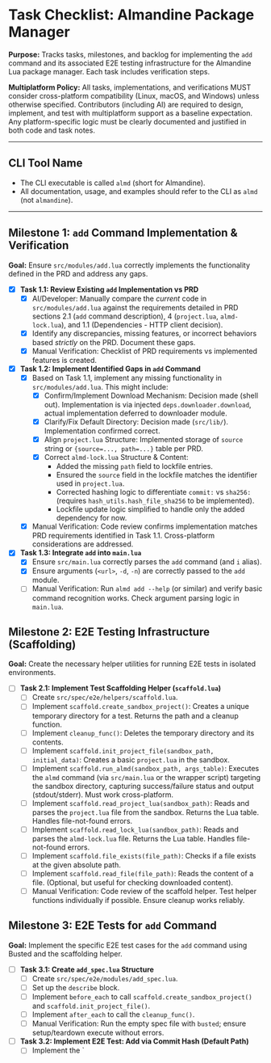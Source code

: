 # Task Checklist: Almandine Package Manager

**Purpose:** Tracks tasks, milestones, and backlog for implementing the `add` command and its associated E2E testing infrastructure for the Almandine Lua package manager. Each task includes verification steps.

**Multiplatform Policy:** All tasks, implementations, and verifications MUST consider cross-platform compatibility (Linux, macOS, and Windows) unless otherwise specified. Contributors (including AI) are required to design, implement, and test with multiplatform support as a baseline expectation. Any platform-specific logic must be clearly documented and justified in both code and task notes.

---

## CLI Tool Name

- The CLI executable is called `almd` (short for Almandine).
- All documentation, usage, and examples should refer to the CLI as `almd` (not `almandine`).

---

## Milestone 1: `add` Command Implementation & Verification

**Goal:** Ensure `src/modules/add.lua` correctly implements the functionality defined in the PRD and address any gaps.

- [x] **Task 1.1: Review Existing `add` Implementation vs PRD**
    - [x] AI/Developer: Manually compare the *current* code in `src/modules/add.lua` against the requirements detailed in PRD sections 2.1 (`add` command description), 4 (`project.lua`, `almd-lock.lua`), and 1.1 (Dependencies - HTTP client decision).
    - [x] Identify any discrepancies, missing features, or incorrect behaviors based *strictly* on the PRD. Document these gaps.
    - [x] Manual Verification: Checklist of PRD requirements vs implemented features is created.

- [x] **Task 1.2: Implement Identified Gaps in `add` Command**
    - [x] Based on Task 1.1, implement any missing functionality in `src/modules/add.lua`. This might include:
        - [x] Confirm/Implement Download Mechanism: Decision made (shell out). Implementation is via injected `deps.downloader.download`, actual implementation deferred to downloader module.
        - [x] Clarify/Fix Default Directory: Decision made (`src/lib/`). Implementation confirmed correct.
        - [x] Align `project.lua` Structure: Implemented storage of `source` string or `{source=..., path=...}` table per PRD.
        - [x] Correct `almd-lock.lua` Structure & Content:
            - Added the missing `path` field to lockfile entries.
            - Ensured the `source` field in the lockfile matches the identifier used in `project.lua`.
            - Corrected hashing logic to differentiate `commit:` vs `sha256:` (requires `hash_utils.hash_file_sha256` to be implemented).
            - Lockfile update logic simplified to handle only the added dependency for now.
    - [x] Manual Verification: Code review confirms implementation matches PRD requirements identified in Task 1.1. Cross-platform considerations are addressed.

- [x] **Task 1.3: Integrate `add` into `main.lua`**
    - [x] Ensure `src/main.lua` correctly parses the `add` command (and `i` alias).
    - [x] Ensure arguments (`<url>`, `-d`, `-n`) are correctly passed to the `add` module.
    - [ ] Manual Verification: Run `almd add --help` (or similar) and verify basic command recognition works. Check argument parsing logic in `main.lua`.

## Milestone 2: E2E Testing Infrastructure (Scaffolding)

**Goal:** Create the necessary helper utilities for running E2E tests in isolated environments.

- [ ] **Task 2.1: Implement Test Scaffolding Helper (`scaffold.lua`)**
    - [ ] Create `src/spec/e2e/helpers/scaffold.lua`.
    - [ ] Implement `scaffold.create_sandbox_project()`: Creates a unique temporary directory for a test. Returns the path and a cleanup function.
    - [ ] Implement `cleanup_func()`: Deletes the temporary directory and its contents.
    - [ ] Implement `scaffold.init_project_file(sandbox_path, initial_data)`: Creates a basic `project.lua` in the sandbox.
    - [ ] Implement `scaffold.run_almd(sandbox_path, args_table)`: Executes the `almd` command (via `src/main.lua` or the wrapper script) targeting the sandbox directory, capturing success/failure status and output (stdout/stderr). Must work cross-platform.
    - [ ] Implement `scaffold.read_project_lua(sandbox_path)`: Reads and parses the `project.lua` file from the sandbox. Returns the Lua table. Handles file-not-found errors.
    - [ ] Implement `scaffold.read_lock_lua(sandbox_path)`: Reads and parses the `almd-lock.lua` file. Returns the Lua table. Handles file-not-found errors.
    - [ ] Implement `scaffold.file_exists(file_path)`: Checks if a file exists at the given absolute path.
    - [ ] Implement `scaffold.read_file(file_path)`: Reads the content of a file. (Optional, but useful for checking downloaded content).
    - [ ] Manual Verification: Code review of the scaffold helper. Test helper functions individually if possible. Ensure cleanup works reliably.

## Milestone 3: E2E Tests for `add` Command

**Goal:** Implement the specific E2E test cases for the `add` command using Busted and the scaffolding helper.

- [ ] **Task 3.1: Create `add_spec.lua` Structure**
    - [ ] Create `src/spec/e2e/modules/add_spec.lua`.
    - [ ] Set up the `describe` block.
    - [ ] Implement `before_each` to call `scaffold.create_sandbox_project()` and `scaffold.init_project_file()`.
    - [ ] Implement `after_each` to call the `cleanup_func()`.
    - [ ] Manual Verification: Run the empty spec file with `busted`; ensure setup/teardown execute without errors.

- [ ] **Task 3.2: Implement E2E Test: Add via Commit Hash (Default Path)**
    - [ ] Implement the `